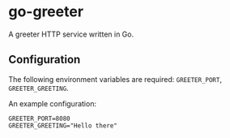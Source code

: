 # go-greeter

A greeter HTTP service written in Go.

## Configuration

The following environment variables are required: `GREETER_PORT`, `GREETER_GREETING`.

An example configuration:

```
GREETER_PORT=8080
GREETER_GREETING="Hello there"
```
